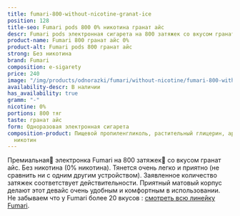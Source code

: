 ```yaml
---
title: fumari-800-without-nicotine-granat-ice
position: 128
title-seo: Fumari pods 800 0% никотина гранат айс
descr: Fumari pods электронная сигарета на 800 затяжек со вкусом гранат айс. Без никотина.
product-name: Fumari 800 гранат айс 0%
product-alt: Fumari pods 800 гранат айс
strong: Без никотина
brand: Fumari
composition: e-sigarety
price: 240
image: "/img/products/odnorazki/fumari/without-nicotine/fumari-800-without-nicotine-granat-ice.png"
availability-descr: В наличии
has_availability: true
gramm: "-"
nicotine: 0%
portions: 800 тяг
taste: гранат айс
form: Одноразовая электронная сигарета
composition-product: Пищевой пропиленгликоль, растительный глицерин, ароматизатор,
  никотин
---
```


Премиальная🥇 электронка Fumari на 800 затяжек💨 со вкусом гранат айс. Без никотина (0% никотина). Тянется очень легко и приятно (не сравнить ни с одним другим устройством). Заявленное количество затяжек соответствует действительности. Приятный матовый корпус делают этот девайс очень удобным и комфортным в использовании.<br>
Не забываем что у Fumari более 20 вкусов : [смотреть всю линейку Fumari](/fumari).